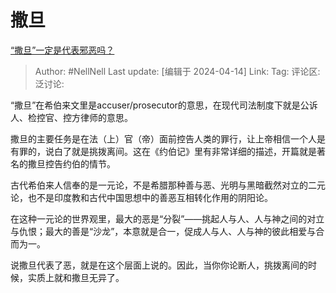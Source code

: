 # 撒旦
[“撒旦”一定是代表邪恶吗？](https://www.zhihu.com/question/40203511/answer/3465827614)

> Author: #NellNell
> Last update: [编辑于 2024-04-14]
> Link:
> Tag: 
> 评论区:
> 泛讨论:

“撒旦”在希伯来文里是accuser/prosecutor的意思，在现代司法制度下就是公诉人、检控官、控方律师的意思。

撒旦的主要任务是在法（上）官（帝）面前控告人类的罪行，让上帝相信一个人是有罪的，说白了就是挑拨离间。这在《约伯记》里有非常详细的描述，开篇就是著名的撒旦控告约伯的情节。

古代希伯来人信奉的是一元论，不是希腊那种善与恶、光明与黑暗截然对立的二元论，也不是印度教和古代中国思想中的善恶互相转化作用的阴阳论。

在这种一元论的世界观里，最大的恶是“分裂”——挑起人与人、人与神之间的对立与仇恨；最大的善是“沙龙”，本意就是合一，促成人与人、人与神的彼此相爱与合而为一。

说撒旦代表了恶，就是在这个层面上说的。因此，当你你论断人，挑拨离间的时候，实质上就和撒旦无异了。